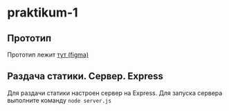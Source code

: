 # praktikum-1

## Прототип

Прототип лежит [тут (figma)](https://www.figma.com/file/BwOWW8SMNgmoJsi3RzkCK6/Y.Praktikum-Chat)

## Раздача статики. Сервер. Express

Для раздачи статики настроен сервер на Express. Для запуска сервера выполните команду `node server.js`
